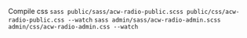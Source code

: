 

Compile css
`sass public/sass/acw-radio-public.scss public/css/acw-radio-public.css --watch`
`sass admin/sass/acw-radio-admin.scss admin/css/acw-radio-admin.css --watch`